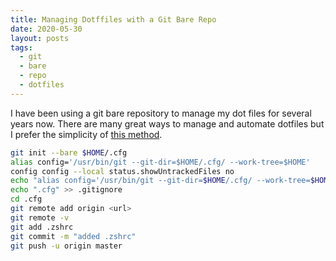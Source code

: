 ```yaml
---
title: Managing Dotffiles with a Git Bare Repo
date: 2020-05-30
layout: posts
tags:
  - git
  - bare
  - repo
  - dotfiles
---
```


I have been using a git bare repository to manage my dot files for several years now. There are many great ways to manage and automate dotfiles but I prefer the simplicity of [this method](https://www.atlassian.com/git/tutorials/dotfiles).

``` bash
git init --bare $HOME/.cfg
alias config='/usr/bin/git --git-dir=$HOME/.cfg/ --work-tree=$HOME'
config config --local status.showUntrackedFiles no
echo "alias config='/usr/bin/git --git-dir=$HOME/.cfg/ --work-tree=$HOME'" >> $HOME/.zshrc
echo ".cfg" >> .gitignore
cd .cfg
git remote add origin <url>
git remote -v
git add .zshrc
git commit -m "added .zshrc"
git push -u origin master
```



